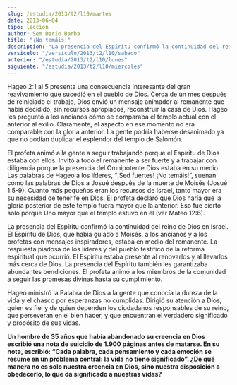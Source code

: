 ```yaml
---
slug: /estudia/2013/t2/l10/martes
date: 2013-06-04
tipo: leccion
author: Sem Dario Barba
title: "¡No temáis!"
description: "La presencia del Espíritu confirmó la continuidad del reino de Dios en Israel.  El Espíritu de Dios, que había guiado a Moisés, a los ancianos y a los profetas  con mensajes inspiradores, estaba en medio del remanente. La respuesta piadosa  de los líderes y del pueblo testific..."
versiculo: "/versiculo/2013/t2/l10/sabado"
anterior: "/estudia/2013/t2/l10/lunes"
siguiente: "/estudia/2013/t2/l10/miercoles"
---
```


Hageo 2:1 al 5 presenta una consecuencia interesante del gran reavivamiento que sucedió en el pueblo de Dios. Cerca de un mes después de reiniciado el trabajo, Dios envió un mensaje animador al remanente que había decidido, sin recursos apropiados, reconstruir la casa de Dios. Hageo les preguntó a los ancianos cómo se comparaba el templo actual con el anterior al exilio. Claramente, el aspecto en ese momento no era comparable con la gloria anterior. La gente podría haberse desanimado ya que no podían duplicar el esplendor del templo de Salomón.

El profeta animó a la gente a seguir trabajando porque el Espíritu de Dios estaba con ellos. Invitó a todo el remanente a ser fuerte y a trabajar con diligencia porque la presencia del Omnipotente Dios estaba en su medio. Las palabras de Hageo a los líderes, “¡Sed fuertes! ¡No temáis!”, suenan como las palabras de Dios a Josué después de la muerte de Moisés (Josué 1:5-9). Cuanto más pequeños eran los recursos de Israel, tanto mayor era su necesidad de tener fe en Dios. El profeta declaró que Dios haría que la gloria posterior de este templo fuera mayor que la anterior. Eso fue cierto solo porque Uno mayor que el templo estuvo en él (ver Mateo 12:6).

La presencia del Espíritu confirmó la continuidad del reino de Dios en Israel. El Espíritu de Dios, que había guiado a Moisés, a los ancianos y a los profetas con mensajes inspiradores, estaba en medio del remanente. La respuesta piadosa de los líderes y del pueblo testificó de la reforma espiritual que ocurrió. El Espíritu estaba presente al renovarlos y al llevarlos más cerca de Dios. La presencia del Espíritu también les garantizaba abundantes bendiciones. El profeta animó a los miembros de la comunidad a seguir las promesas divinas hasta su cumplimiento.

Hageo ministró la Palabra de Dios a la gente que conocía la dureza de la vida y el chasco por esperanzas no cumplidas. Dirigió su atención a Dios, quien es fiel y de quien dependen los ciudadanos responsables de su reino, que perseveran en el bien hacer, y que encuentran el verdadero significado y propósito de sus vidas.

**Un hombre de 35 años que había abandonado su creencia en Dios escribió una nota de suicidio de 1.900 páginas antes de matarse. En su nota, escribió: “Cada palabra, cada pensamiento y cada emoción se resume en un problema central: la vida no tiene significado”. ¿De qué manera no es solo nuestra creencia en Dios, sino nuestra disposición a obedecerlo, lo que da significado a nuestras vidas?**
